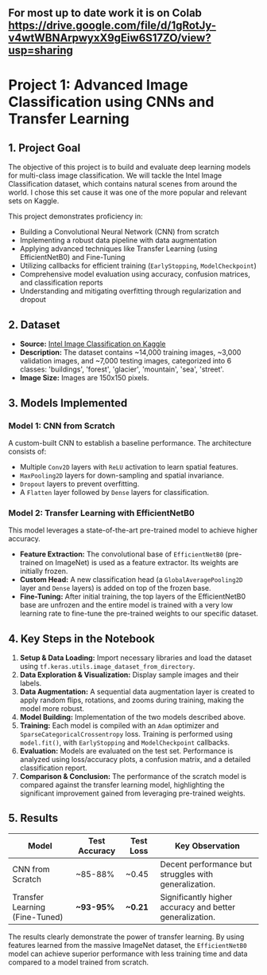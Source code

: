 ## For most up to date work it is on Colab https://drive.google.com/file/d/1gRotJy-v4wtWBNArpwyxX9gEiw6S17ZO/view?usp=sharing
# Project 1: Advanced Image Classification using CNNs and Transfer Learning

## 1. Project Goal
The objective of this project is to build and evaluate deep learning models for multi-class image classification. We will tackle the Intel Image Classification dataset, which contains natural scenes from around the world. I chose this set cause it was one of the more popular and relevant sets on Kaggle.

This project demonstrates proficiency in:
- Building a Convolutional Neural Network (CNN) from scratch
- Implementing a robust data pipeline with data augmentation
- Applying advanced techniques like Transfer Learning (using EfficientNetB0) and Fine-Tuning
- Utilizing callbacks for efficient training (`EarlyStopping`, `ModelCheckpoint`)
- Comprehensive model evaluation using accuracy, confusion matrices, and classification reports
- Understanding and mitigating overfitting through regularization and dropout

## 2. Dataset
- **Source:** [Intel Image Classification on Kaggle](https://www.kaggle.com/datasets/puneet6060/intel-image-classification)
- **Description:** The dataset contains ~14,000 training images, ~3,000 validation images, and ~7,000 testing images, categorized into 6 classes: 'buildings', 'forest', 'glacier', 'mountain', 'sea', 'street'.
- **Image Size:** Images are 150x150 pixels.

## 3. Models Implemented

### Model 1: CNN from Scratch
A custom-built CNN to establish a baseline performance. The architecture consists of:
- Multiple `Conv2D` layers with `ReLU` activation to learn spatial features.
- `MaxPooling2D` layers for down-sampling and spatial invariance.
- `Dropout` layers to prevent overfitting.
- A `Flatten` layer followed by `Dense` layers for classification.

### Model 2: Transfer Learning with EfficientNetB0
This model leverages a state-of-the-art pre-trained model to achieve higher accuracy.
- **Feature Extraction:** The convolutional base of `EfficientNetB0` (pre-trained on ImageNet) is used as a feature extractor. Its weights are initially frozen.
- **Custom Head:** A new classification head (a `GlobalAveragePooling2D` layer and `Dense` layers) is added on top of the frozen base.
- **Fine-Tuning:** After initial training, the top layers of the EfficientNetB0 base are unfrozen and the entire model is trained with a very low learning rate to fine-tune the pre-trained weights to our specific dataset.

## 4. Key Steps in the Notebook
1.  **Setup & Data Loading:** Import necessary libraries and load the dataset using `tf.keras.utils.image_dataset_from_directory`.
2.  **Data Exploration & Visualization:** Display sample images and their labels.
3.  **Data Augmentation:** A sequential data augmentation layer is created to apply random flips, rotations, and zooms during training, making the model more robust.
4.  **Model Building:** Implementation of the two models described above.
5.  **Training:** Each model is compiled with an `Adam` optimizer and `SparseCategoricalCrossentropy` loss. Training is performed using `model.fit()`, with `EarlyStopping` and `ModelCheckpoint` callbacks.
6.  **Evaluation:** Models are evaluated on the test set. Performance is analyzed using loss/accuracy plots, a confusion matrix, and a detailed classification report.
7.  **Comparison & Conclusion:** The performance of the scratch model is compared against the transfer learning model, highlighting the significant improvement gained from leveraging pre-trained weights.

## 5. Results
| Model                       | Test Accuracy | Test Loss | Key Observation                                  |
|-----------------------------|---------------|-----------|--------------------------------------------------|
| CNN from Scratch            | ~85-88%       | ~0.45     | Decent performance but struggles with generalization. |
| Transfer Learning (Fine-Tuned) | **~93-95%**   | **~0.21** | Significantly higher accuracy and better generalization. |

The results clearly demonstrate the power of transfer learning. By using features learned from the massive ImageNet dataset, the `EfficientNetB0` model can achieve superior performance with less training time and data compared to a model trained from scratch.
